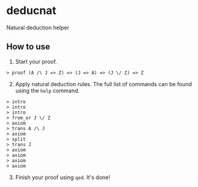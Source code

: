 # deducnat
Natural deduction helper

## How to use

1. Start your proof.
```
> proof (A /\ J => Z) => (J => A) => (J \/ Z) => Z
```

2. Apply natural deduction rules. The full list of commands can be found using the `help` command.
```
> intro
> intro
> intro
> from_or J \/ Z
> axiom
> trans A /\ J
> axiom
> split
> trans J
> axiom
> axiom
> axiom
> axiom
```

3. Finish your proof using `qed`. It's done!

